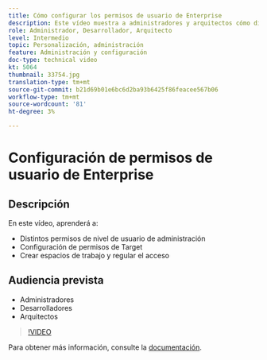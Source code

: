 ```yaml
---
title: Cómo configurar los permisos de usuario de Enterprise
description: Este vídeo muestra a administradores y arquitectos cómo diferenciar los permisos de administrador a nivel de usuario, configurar permisos de Target y crear espacios de trabajo y regular el acceso.
role: Administrador, Desarrollador, Arquitecto
level: Intermedio
topic: Personalización, administración
feature: Administración y configuración
doc-type: technical video
kt: 5064
thumbnail: 33754.jpg
translation-type: tm+mt
source-git-commit: b21d69b01e6bc6d2ba93b6425f86feacee567b06
workflow-type: tm+mt
source-wordcount: '81'
ht-degree: 3%

---
```



# Configuración de permisos de usuario de Enterprise

## Descripción

En este vídeo, aprenderá a:

* Distintos permisos de nivel de usuario de administración
* Configuración de permisos de Target
* Crear espacios de trabajo y regular el acceso

## Audiencia prevista

* Administradores
* Desarrolladores
* Arquitectos

>[!VIDEO](https://video.tv.adobe.com/v/33754/?quality=12)

Para obtener más información, consulte la [documentación](https://docs.adobe.com/content/help/en/target/using/administer/administrating-target.html).
